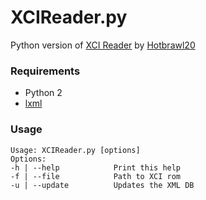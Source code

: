 # XCIReader.py


Python version of [XCI Reader](https://gbatemp.net/threads/release-xci-reader.492151/) by [Hotbrawl20](https://github.com/Hotbrawl20)  

### Requirements

* Python 2 
* [lxml](http://lxml.de/) 

### Usage

    Usage: XCIReader.py [options]
    Options:
    -h | --help            Print this help
    -f | --file            Path to XCI rom
    -u | --update          Updates the XML DB